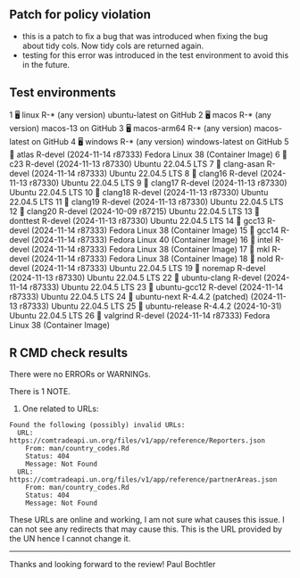 ## Patch for policy violation

* this is a patch to fix a bug that was introduced when fixing the bug about tidy cols. Now tidy cols are returned again. 
* testing for this error was introduced in the test environment to avoid this in the future.

## Test environments

 1 🖥  linux          R-* (any version)                     ubuntu-latest on GitHub
 2 🖥  macos          R-* (any version)                     macos-13 on GitHub
 3 🖥  macos-arm64    R-* (any version)                     macos-latest on GitHub
 4 🖥  windows        R-* (any version)                     windows-latest on GitHub
 5 🐋 atlas          R-devel (2024-11-14 r87333)           Fedora Linux 38 (Container Image)
 6 🐋 c23            R-devel (2024-11-13 r87330)           Ubuntu 22.04.5 LTS
 7 🐋 clang-asan     R-devel (2024-11-14 r87333)           Ubuntu 22.04.5 LTS
 8 🐋 clang16        R-devel (2024-11-13 r87330)           Ubuntu 22.04.5 LTS
 9 🐋 clang17        R-devel (2024-11-13 r87330)           Ubuntu 22.04.5 LTS
10 🐋 clang18        R-devel (2024-11-13 r87330)           Ubuntu 22.04.5 LTS
11 🐋 clang19        R-devel (2024-11-13 r87330)           Ubuntu 22.04.5 LTS
12 🐋 clang20        R-devel (2024-10-09 r87215)           Ubuntu 22.04.5 LTS
13 🐋 donttest       R-devel (2024-11-13 r87330)           Ubuntu 22.04.5 LTS
14 🐋 gcc13          R-devel (2024-11-14 r87333)           Fedora Linux 38 (Container Image)
15 🐋 gcc14          R-devel (2024-11-14 r87333)           Fedora Linux 40 (Container Image)
16 🐋 intel          R-devel (2024-11-14 r87333)           Fedora Linux 38 (Container Image)
17 🐋 mkl            R-devel (2024-11-14 r87333)           Fedora Linux 38 (Container Image)
18 🐋 nold           R-devel (2024-11-14 r87333)           Ubuntu 22.04.5 LTS
19 🐋 noremap        R-devel (2024-11-13 r87330)           Ubuntu 22.04.5 LTS
22 🐋 ubuntu-clang   R-devel (2024-11-14 r87333)           Ubuntu 22.04.5 LTS
23 🐋 ubuntu-gcc12   R-devel (2024-11-14 r87333)           Ubuntu 22.04.5 LTS
24 🐋 ubuntu-next    R-4.4.2 (patched) (2024-11-13 r87333) Ubuntu 22.04.5 LTS
25 🐋 ubuntu-release R-4.4.2 (2024-10-31)                  Ubuntu 22.04.5 LTS
26 🐋 valgrind       R-devel (2024-11-14 r87333)           Fedora Linux 38 (Container Image)

## R CMD check results
There were no ERRORs or WARNINGs. 

There is 1 NOTE.

1. One related to URLs: 

```
Found the following (possibly) invalid URLs:
  URL: https://comtradeapi.un.org/files/v1/app/reference/Reporters.json
    From: man/country_codes.Rd
    Status: 404
    Message: Not Found
  URL: https://comtradeapi.un.org/files/v1/app/reference/partnerAreas.json
    From: man/country_codes.Rd
    Status: 404
    Message: Not Found
```
These URLs are online and working, I am not sure what causes this issue. 
I can not see any redirects that may cause this. This is the URL provided by the 
UN hence I cannot change it. 

----

Thanks and looking forward to the review!
Paul Bochtler
